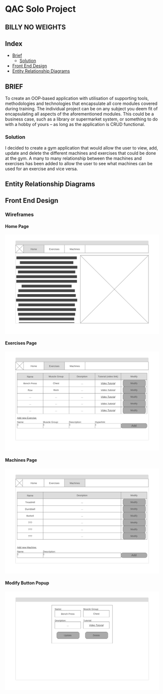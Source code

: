 # QAC Solo Project
## BILLY NO WEIGHTS

## Index
* [Brief](#brief)
  * [Solution](#solution)
* [Front End Design](#FE)
* [Entity Relationship Diagrams](#erd)

<a name="brief"></a>
## BRIEF
To create an OOP-based application with utilisation of supporting tools, methodologies and technologies that encapsulate all core modules covered during training. The individual project can be on any subject you deem fit of encapsulating all aspects of the aforementioned modules. This could be a business case, such as a library or supermarket system, or something to do with a hobby of yours – as long as the application is CRUD functional. 

<a name="solution"></a>
### Solution

I decided to create a gym application that would allow the user to view, add, update and delete the different machines and exercises that could be done at the gym. A many to many relationship between the machines and exercises has been added to allow the user to see what machines can be used for an exercise and vice versa.

<a name="erd"></a>
## Entity Relationship Diagrams

<a name="FE"></a>
## Front End Design
### Wireframes
#### Home Page
![Home page Wireframe](/Documentation/Homepage.png)
#### Exercises Page
![Exercise page Wireframe](/Documentation/ExercisePage.png)
#### Machines Page
![Machines page Wireframe](/Documentation/MachinesPage.png)
#### Modify Button Popup
![Modify Button Popup Wireframe](/Documentation/ModifyPopup.png)
